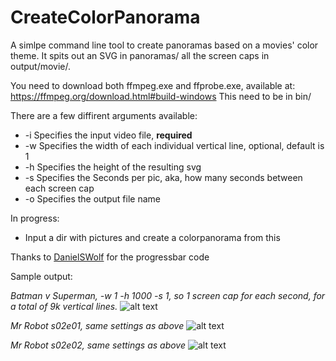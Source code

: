 # CreateColorPanorama
A simlpe command line tool to create panoramas based on a movies' color theme. It spits out an SVG in panoramas/
all the screen caps in output/movie/.

You need to download both ffmpeg.exe and ffprobe.exe, available at: https://ffmpeg.org/download.html#build-windows
This need to be in bin/

There are a few diffirent arguments available:

- -i  Specifies the input video file, **required**
- -w  Specifies the width of each individual vertical line, optional, default is 1
- -h  Specifies the height of the resulting svg
- -s  Specifies the Seconds per pic, aka, how many seconds between each screen cap
- -o  Specifies the output file name

In progress:
* Input a dir with pictures and create a colorpanorama from this

Thanks to [DanielSWolf](https://gist.github.com/DanielSWolf) for the progressbar code

Sample output:

*Batman v Superman, -w 1 -h 1000 -s 1, so 1 screen cap for each second, for a total of 9k vertical lines.*
![alt text](http://i.imgur.com/fcahKzV.png "Batman v Superman")

*Mr Robot s02e01, same settings as above*
![alt text](http://i.imgur.com/m7tsicj.png "Mr Robot s02e01")

*Mr Robot s02e02, same settings as above*
![alt text](http://i.imgur.com/C1RnLvl.png "Mr Robot s02e02")



